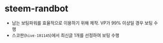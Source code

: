# steem-randbot

* 남는 보팅파워를 효율적으로 이용하기 위해 제작. VP가 99% 이상일 경우 보팅 수행
* 스코판(`hive-101145`)에서 최신글 1개를 선정하여 보팅 수행
